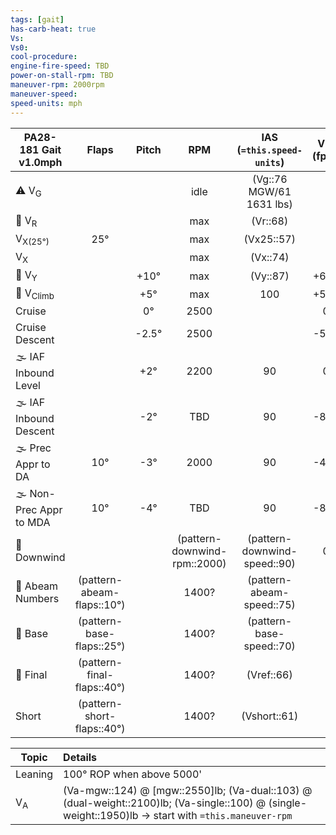 ```yaml
---
tags: [gait]
has-carb-heat: true
Vs:
Vs0:
cool-procedure:
engine-fire-speed: TBD
power-on-stall-rpm: TBD
maneuver-rpm: 2000rpm
maneuver-speed: 
speed-units: mph
---
```


| **PA28-181 Gait** v1.0mph |         **Flaps**          | **Pitch** |           **RPM**            | **IAS (`=this.speed-units`)** | **VSI (fpm)** |
| ------------------------- |:--------------------------:|:---------:|:----------------------------:|:-----------------------------:|:-------------:|
| ⚠️ V<sub>G</sub>          |                            |           |             idle             |   (Vg::76 MGW/61 1631 lbs)    |               |
| 🛫 V<sub>R</sub>          |                            |           |             max              |           (Vr::68)            |               |
| V<sub>X(25°)</sub>        |            25°             |           |             max              |          (Vx25::57)           |               |
| V<sub>X</sub>             |                            |           |             max              |           (Vx::74)            |               |
| 🛫 V<sub>Y</sub>          |                            |   +10°    |             max              |           (Vy::87)            |     +600      |
| 🛫 V<sub>Climb</sub>      |                            |    +5°    |             max              |              100              |     +500      |
| Cruise                    |                            |    0°     |             2500             |                               |       0       |
| Cruise Descent            |                            |  \-2.5°   |             2500             |                               |     \-500     |
| 🌫️ IAF Inbound Level      |                            |    +2°    |             2200             |              90               |       0       |
| 🌫️ IAF Inbound Descent    |                            |   \-2°    |             TBD              |              90               |     \-800     |
| 🌫️ Prec Appr to DA        |            10°             |   \-3°    |             2000             |              90               |     \-450     |
| 🌫️ Non-Prec Appr to MDA   |            10°             |   \-4°    |             TBD              |              90               |     \-800     |
| 🛬 Downwind               |                            |           | (pattern-downwind-rpm::2000) | (pattern-downwind-speed::90)  |       0       |
| 🛬 Abeam Numbers          | (pattern-abeam-flaps::10°) |           |            1400?             |   (pattern-abeam-speed::75)   |               |
| 🛬 Base                   | (pattern-base-flaps::25°)  |           |            1400?             |   (pattern-base-speed::70)    |               |
| 🛬 Final                  | (pattern-final-flaps::40°) |           |            1400?             |          (Vref::66)           |               |
| Short                     | (pattern-short-flaps::40°) |           |            1400?             |         (Vshort::61)          |               |

| Topic         | Details                                                                                                                                              |
| ------------- |:---------------------------------------------------------------------------------------------------------------------------------------------------- |
| Leaning       | 100° ROP when above 5000'                                                                                                                            |
| V<sub>A</sub> | (Va-mgw::124) @ [mgw::2550]lb; (Va-dual::103) @ (dual-weight::2100)lb; (Va-single::100) @ (single-weight::1950)lb -> start with `=this.maneuver-rpm` |